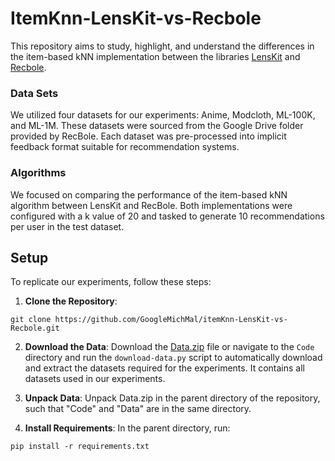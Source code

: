 # ItemKnn-LensKit-vs-Recbole

This repository aims to study, highlight, and understand the differences in the item-based kNN implementation between the libraries [LensKit](https://lkpy.readthedocs.io/en/stable/knn.html) and [Recbole](https://recbole.io/docs/user_guide/model/general/itemknn.html).

### Data Sets

We utilized four datasets for our experiments: Anime, Modcloth, ML-100K, and ML-1M. These datasets were sourced from the Google Drive folder provided by RecBole. Each dataset was pre-processed into implicit feedback format suitable for recommendation systems.

### Algorithms

We focused on comparing the performance of the item-based kNN algorithm between LensKit and RecBole. Both implementations were configured with a k value of 20 and tasked to generate 10 recommendations per user in the test dataset.

## Setup

To replicate our experiments, follow these steps:

1. **Clone the Repository**: 
```
git clone https://github.com/GoogleMichMal/itemKnn-LensKit-vs-Recbole.git
```

2. **Download the Data**:
Download the [Data.zip](https://github.com/GoogleMichMal/itemKnn-LensKit-vs-Recbole/releases/latest/download/Data.zip) file or navigate to the `Code` directory and run the `download-data.py` script to automatically download and extract the datasets required for the experiments. It contains all datasets used in our experiments.


3. **Unpack Data**:
Unpack Data.zip in the parent directory of the repository, such that "Code" and "Data" are in the same directory.

4. **Install Requirements**:
In the parent directory, run:
```
pip install -r requirements.txt
```


